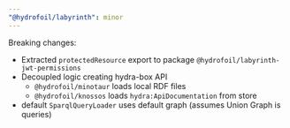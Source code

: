 ```yaml
---
"@hydrofoil/labyrinth": minor
---
```


Breaking changes:
- Extracted `protectedResource` export to package `@hydrofoil/labyrinth-jwt-permissions`
- Decoupled logic creating hydra-box API
  - `@hydrofoil/minotaur` loads local RDF files
  - `@hydrofoil/knossos` loads `hydra:ApiDocumentation` from store
- default `SparqlQueryLoader` uses default graph (assumes Union Graph is queries)
